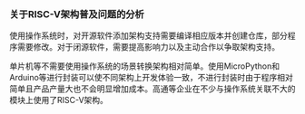 ### 关于RISC-V架构普及问题的分析

使用操作系统时，对开源软件添加架构支持需要编译相应版本并创建仓库，部分程序需要修改。对于闭源软件，需要提高影响力以及主动合作以争取架构支持。

单片机等不需要使用操作系统的场景转换架构相对简单。使用MicroPython和Arduino等进行封装可以使不同架构上开发体验一致，不进行封装时由于程序相对简单且产品产量大也不会明显增加成本。高通等企业在不少与操作系统关联不大的模块上使用了RISC-V架构。